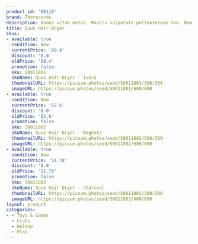 ```yaml
---
product_id: '00118'
brand: Thorecords
description: Donec vitae metus. Mauris vulputate pellentesque leo. Nam erat.
title: Quux Hair Dryer
skus:
- available: true
  condition: New
  currentPrice: '68.4'
  discount: '0.0'
  oldPrice: '68.4'
  promotion: false
  sku: S0011801
  skuName: Quux Hair Dryer - Ivory
  thumbnailURL: https://picsum.photos/seed/S0011801/300/300
  imageURL: https://picsum.photos/seed/S0011801/600/600
- available: true
  condition: New
  currentPrice: '52.6'
  discount: '0.0'
  oldPrice: '52.6'
  promotion: false
  sku: S0011802
  skuName: Quux Hair Dryer - Magenta
  thumbnailURL: https://picsum.photos/seed/S0011802/300/300
  imageURL: https://picsum.photos/seed/S0011802/600/600
- available: true
  condition: New
  currentPrice: '51.78'
  discount: '0.0'
  oldPrice: '51.78'
  promotion: false
  sku: S0011803
  skuName: Quux Hair Dryer - Charcoal
  thumbnailURL: https://picsum.photos/seed/S0011803/300/300
  imageURL: https://picsum.photos/seed/S0011803/600/600
layout: product
categories:
- - Toys & Games
  - Cruts
  - Waldop
  - Ploo
---
```

